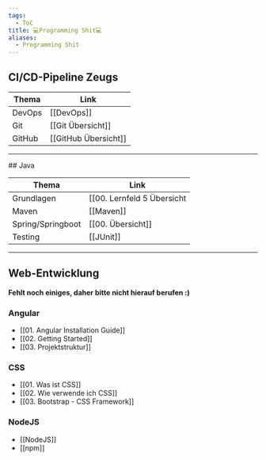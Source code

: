 ```yaml
---
tags:
  - ToC
title: 💻Programming Shit💻
aliases:
  - Programming Shit
---
```

## CI/CD-Pipeline Zeugs


|Thema|Link|
|---|---|
|DevOps|[[DevOps]]|
|Git|[[Git Übersicht]]|
|GitHub|[[GitHub Übersicht]]|


<hr>
## Java 

|Thema|Link|
|---|---|
|Grundlagen|[[00. Lernfeld 5 Übersicht|Lernfeld 5 Übersicht]]|
|Maven|[[Maven]]|
|Spring/Springboot|[[00. Übersicht]]|
|Testing|[[JUnit]]|


<hr>

## Web-Entwicklung
**Fehlt noch einiges, daher bitte nicht hierauf berufen :)**
### Angular

- [[01. Angular Installation Guide]]
- [[02. Getting Started]]
- [[03. Projektstruktur]]
### CSS
- [[01. Was ist CSS]]
- [[02. Wie verwende ich CSS]]
- [[03. Bootstrap - CSS Framework]]

### NodeJS
- [[NodeJS]]
- [[npm]]